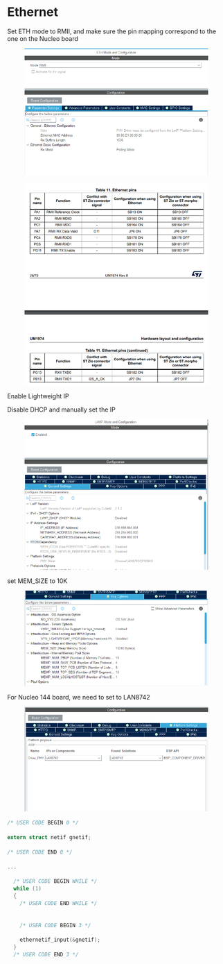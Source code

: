 # Ethernet



Set ETH mode to RMII, and make sure the pin mapping correspond to the one on the Nucleo board



<figure><img src="../../.gitbook/assets/image (4) (3).png" alt=""><figcaption></figcaption></figure>

<figure><img src="../../.gitbook/assets/image (1).png" alt=""><figcaption></figcaption></figure>



Enable Lightweight IP

Disable DHCP and manually set the IP&#x20;

<figure><img src="../../.gitbook/assets/image (1) (2) (1).png" alt=""><figcaption></figcaption></figure>

set MEM\_SIZE to 10K

<figure><img src="../../.gitbook/assets/image (7).png" alt=""><figcaption></figcaption></figure>



For Nucleo 144 board, we need to set to LAN8742

<figure><img src="../../.gitbook/assets/image (6).png" alt=""><figcaption></figcaption></figure>



```c
/* USER CODE BEGIN 0 */

extern struct netif gnetif;

/* USER CODE END 0 */

...

  /* USER CODE BEGIN WHILE */
  while (1)
  {
    /* USER CODE END WHILE */


    /* USER CODE BEGIN 3 */

    ethernetif_input(&gnetif);
  }
  /* USER CODE END 3 */

```









